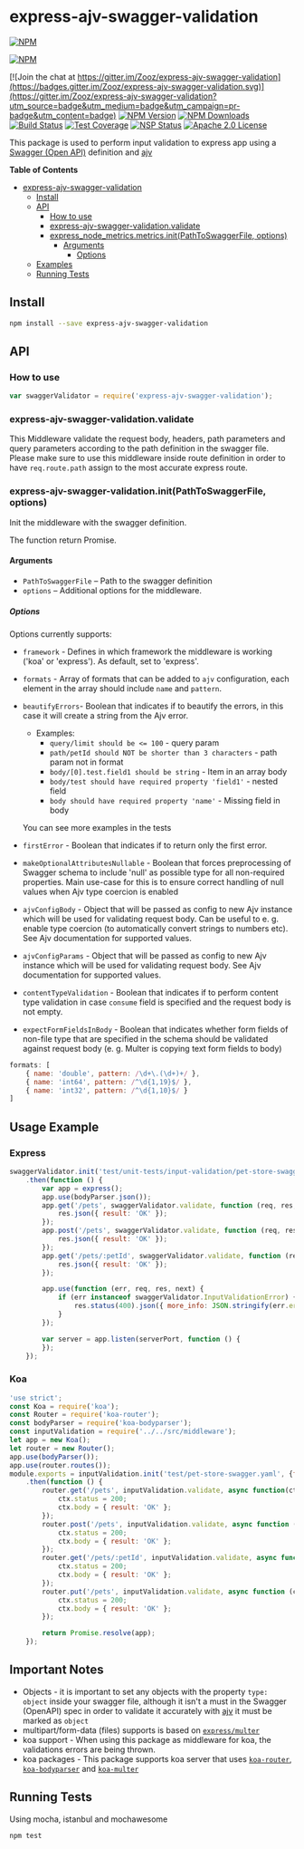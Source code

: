 # express-ajv-swagger-validation
[![NPM](https://nodei.co/npm/express-ajv-swagger-validation.png)](https://nodei.co/npm/express-ajv-swagger-validation/)

[![NPM](https://nodei.co/npm-dl/express-ajv-swagger-validation.png?height=3)](https://nodei.co/npm/express-ajv-swagger-validation/)

[![Join the chat at https://gitter.im/Zooz/express-ajv-swagger-validation](https://badges.gitter.im/Zooz/express-ajv-swagger-validation.svg)](https://gitter.im/Zooz/express-ajv-swagger-validation?utm_source=badge&utm_medium=badge&utm_campaign=pr-badge&utm_content=badge)
[![NPM Version][npm-image]][npm-url]
[![NPM Downloads][downloads-image]][downloads-url]
[![Build Status][travis-image]][travis-url]
[![Test Coverage][coveralls-image]][coveralls-url]
[![NSP Status](https://nodesecurity.io/orgs/zooz/projects/3244db73-7215-4526-8cb0-b5b1e640fc6e/badge)](https://nodesecurity.io/orgs/zooz/projects/3244db73-7215-4526-8cb0-b5b1e640fc6e)
[![Apache 2.0 License][license-image]][license-url]

This package is used to perform input validation to express app using a [Swagger (Open API)](https://swagger.io/specification/) definition and [ajv](https://www.npmjs.com/package/ajv)

<!-- START doctoc generated TOC please keep comment here to allow auto update -->
<!-- DON'T EDIT THIS SECTION, INSTEAD RE-RUN doctoc TO UPDATE -->
**Table of Contents**  <!-- *generated with [DocToc](https://github.com/thlorenz/doctoc)* -->

- [express-ajv-swagger-validation](#express-ajv-swagger-validation)
  - [Install](#install)
  - [API](#api)
    - [How to use](#how-to-use)
    - [express-ajv-swagger-validation.validate](#express-ajv-swagger-validationvalidate)
    - [express_node_metrics.metrics.init(PathToSwaggerFile, options)](#express_node_metricsmetricsinitpathtoswaggerfile-options)
      - [Arguments](#arguments)
        - [Options](#options)
  - [Examples](#examples)
  - [Running Tests](#running-tests)

<!-- END doctoc generated TOC please keep comment here to allow auto update -->

## Install
```bash
npm install --save express-ajv-swagger-validation
```

## API

### How to use

```js
var swaggerValidator = require('express-ajv-swagger-validation');
```

### express-ajv-swagger-validation.validate

This Middleware validate the request body, headers, path parameters and query parameters according to the path definition in the swagger file.
Please make sure to use this middleware inside route definition in order to have `req.route.path` assign to the most accurate express route.

### express-ajv-swagger-validation.init(PathToSwaggerFile, options)

Init the middleware with the swagger definition.

The function return Promise.

#### Arguments

* `PathToSwaggerFile` &ndash; Path to the swagger definition
* `options` &ndash; Additional options for the middleware.

##### Options

Options currently supports:
- `framework` - Defines in which framework the middleware is working ('koa' or 'express'). As default, set to 'express'.
- `formats` - Array of formats that can be added to `ajv` configuration, each element in the array should include `name` and `pattern`.
- `beautifyErrors`- Boolean that indicates if to beautify the errors, in this case it will create a string from the Ajv error.
    - Examples:
        - `query/limit should be <= 100` - query param
        - `path/petId should NOT be shorter than 3 characters` - path param not in format
        - `body/[0].test.field1 should be string` - Item in an array body
        - `body/test should have required property 'field1'` - nested field
        - `body should have required property 'name'` - Missing field in body

    You can see more examples in the tests

- `firstError` - Boolean that indicates if to return only the first error.
- `makeOptionalAttributesNullable` - Boolean that forces preprocessing of Swagger schema to include 'null' as possible type for all non-required properties. Main use-case for this is to ensure correct handling of null values when Ajv type coercion is enabled
- `ajvConfigBody` - Object that will be passed as config to new Ajv instance which will be used for validating request body. Can be useful to e. g. enable type coercion (to automatically convert strings to numbers etc). See Ajv documentation for supported values.
- `ajvConfigParams` - Object that will be passed as config to new Ajv instance which will be used for validating request body. See Ajv documentation for supported values.
- `contentTypeValidation` - Boolean that indicates if to perform content type validation in case `consume` field is specified and the request body is not empty.
- `expectFormFieldsInBody` - Boolean that indicates whether form fields of non-file type that are specified in the schema should be validated against request body (e. g. Multer is copying text form fields to body)

```js
formats: [
    { name: 'double', pattern: /\d+\.(\d+)+/ },
    { name: 'int64', pattern: /^\d{1,19}$/ },
    { name: 'int32', pattern: /^\d{1,10}$/ }
]
```

## Usage Example
### Express
```js
swaggerValidator.init('test/unit-tests/input-validation/pet-store-swagger.yaml')
    .then(function () {
        var app = express();
        app.use(bodyParser.json());
        app.get('/pets', swaggerValidator.validate, function (req, res, next) {
            res.json({ result: 'OK' });
        });
        app.post('/pets', swaggerValidator.validate, function (req, res, next) {
            res.json({ result: 'OK' });
        });
        app.get('/pets/:petId', swaggerValidator.validate, function (req, res, next) {
            res.json({ result: 'OK' });
        });

        app.use(function (err, req, res, next) {
            if (err instanceof swaggerValidator.InputValidationError) {
                res.status(400).json({ more_info: JSON.stringify(err.errors) });
            }
        });

        var server = app.listen(serverPort, function () {
        });
    });
```
### Koa
```js
'use strict';
const Koa = require('koa');
const Router = require('koa-router');
const bodyParser = require('koa-bodyparser');
const inputValidation = require('../../src/middleware');
let app = new Koa();
let router = new Router();
app.use(bodyParser());
app.use(router.routes());
module.exports = inputValidation.init('test/pet-store-swagger.yaml', {framework: 'koa'})
    .then(function () {
        router.get('/pets', inputValidation.validate, async function(ctx, next) {
            ctx.status = 200;
            ctx.body = { result: 'OK' };
        });
        router.post('/pets', inputValidation.validate, async function (ctx, next) {
            ctx.status = 200;
            ctx.body = { result: 'OK' };
        });
        router.get('/pets/:petId', inputValidation.validate, async function (ctx, next) {
            ctx.status = 200;
            ctx.body = { result: 'OK' };
        });
        router.put('/pets', inputValidation.validate, async function (ctx, next) {
            ctx.status = 200;
            ctx.body = { result: 'OK' };
        });

        return Promise.resolve(app);
    });
```
## Important Notes

- Objects - it is important to set any objects with the property `type: object` inside your swagger file, although it isn't a must in the Swagger (OpenAPI) spec in order to validate it accurately with [ajv](https://www.npmjs.com/package/ajv) it must be marked as `object`
- multipart/form-data (files) supports is based on [`express/multer`](https://github.com/expressjs/multer)
- koa support - When using this package as middleware for koa, the validations errors are being thrown.
- koa packages - This package supports koa server that uses [`koa-router`](https://www.npmjs.com/package/koa-router), [`koa-bodyparser`](https://www.npmjs.com/package/koa-bodyparser) and [`koa-multer`](https://www.npmjs.com/package/koa-multer)

## Running Tests
Using mocha, istanbul and mochawesome
```bash
npm test
```

[npm-image]: https://img.shields.io/npm/v/express-ajv-swagger-validation.svg?style=flat
[npm-url]: https://npmjs.org/package/express-ajv-swagger-validation
[travis-image]: https://travis-ci.org/Zooz/express-ajv-swagger-validation.svg?branch=master
[travis-url]: https://travis-ci.org/Zooz/express-ajv-swagger-validation
[coveralls-image]: https://coveralls.io/repos/github/Zooz/express-ajv-swagger-validation/badge.svg?branch=master
[coveralls-url]: https://coveralls.io/github/Zooz/express-ajv-swagger-validation?branch=master
[downloads-image]: http://img.shields.io/npm/dm/express-ajv-swagger-validation.svg?style=flat
[downloads-url]: https://npmjs.org/package/express-ajv-swagger-validation
[license-image]: https://img.shields.io/badge/license-Apache_2.0-green.svg?style=flat
[license-url]: LICENSE
